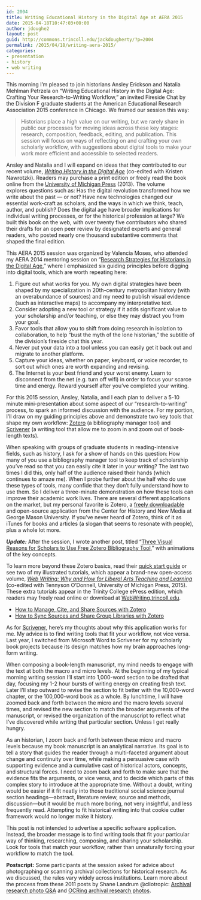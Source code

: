 ```yaml
---
id: 2004
title: Writing Educational History in the Digital Age at AERA 2015
date: 2015-04-18T10:47:03+00:00
author: jdoughe2
layout: post
guid: http://commons.trincoll.edu/jackdougherty/?p=2004
permalink: /2015/04/18/writing-aera-2015/
categories:
- presentation
- history
- web writing
---
```

This morning I&#8217;m pleased to join historians Ansley Erickson and Natalia Mehlman Petrzela on &#8220;Writing Educational History in the Digital Age: Crafting Your Research-to-Writing Workflow,&#8221; an invited Fireside Chat by the Division F graduate students at the American Educational Research Association 2015 conference in Chicago. We framed our session this way:

> Historians place a high value on our writing, but we rarely share in public our processes for moving ideas across these key stages: research, composition, feedback, editing, and publication. This session will focus on ways of reflecting on and crafting your own scholarly workflow, with suggestions about digital tools to make your work more efficient and accessible to selected readers.

Ansley and Natalia and I will expand on ideas that they contributed to our recent volume, [_Writing History in the Digital Age_](http://www.press.umich.edu/4766562/writing_history_in_the_digital_age) (co-edited with Kristen Nawrotzki). Readers may purchase a print edition or freely read the book online from the [University of Michigan Press](http://www.press.umich.edu/4766562/writing_history_in_the_digital_age) (2013). The volume explores questions such as: Has the digital revolution transformed how we write about the past — or not? Have new technologies changed our essential work-craft as scholars, and the ways in which we think, teach, author, and publish? Does the digital age have broader implications for individual writing processes, or for the historical profession at large? We built this book on the web, with over twenty five contributors who shared their drafts for an open peer review by designated experts and general readers, who posted nearly one thousand substantive comments that shaped the final edition.

This AERA 2015 session was organized by Valencia Moses, who attended my AERA 2014 mentoring session on &#8220;[Research Strategies for Historians in the Digital Age](http://commons.trincoll.edu/jackdougherty/2014/04/03/research-strategies/),&#8221; where I emphasized six guiding principles before digging into digital tools, which are worth repeating here:

  1. Figure out what works for you. My own digital strategies have been shaped by my specialization in 20th-century metropolitan history (with an overabundance of sources) and my need to publish visual evidence (such as interactive maps) to accompany my interpretative text.
  2. Consider adopting a new tool or strategy if it adds significant value to your scholarship and/or teaching, or else they may distract you from your goal.
  3. Favor tools that allow you to shift from doing research in isolation to collaboration, to help “bust the myth of the lone historian,” the subtitle of the division’s fireside chat this year.
  4. Never put your data into a tool unless you can easily get it back out and migrate to another platform.
  5. Capture your ideas, whether on paper, keyboard, or voice recorder, to sort out which ones are worth expanding and revising.
  6. The Internet is your best friend and your worst enemy. Learn to disconnect from the net (e.g. turn off wifi) in order to focus your scarce time and energy. Reward yourself after you’ve completed your writing.

For this 2015 session, Ansley, Natalia, and I each plan to deliver a 5-10 minute mini-presentation about some aspect of our &#8220;research-to-writing&#8221; process, to spark an informed discussion with the audience. For my portion, I&#8217;ll draw on my guiding principles above and demonstrate two key tools that shape my own workflow: [Zotero](http://www.zotero.org) (a bibliography manager tool) and [Scrivener](https://www.literatureandlatte.com/scrivener.php) (a writing tool that allow me to zoom in and zoom out of book-length texts).

When speaking with groups of graduate students in reading-intensive fields, such as history, I ask for a show of hands on this question: How many of you use a bibliography manager tool to keep track of scholarship you&#8217;ve read so that you can easily cite it later in your writing? The last two times I did this, only half of the audience raised their hands (which continues to amaze me). When I probe further about the half who do use these types of tools, many confide that they don&#8217;t fully understand how to use them. So I deliver a three-minute demonstration on how these tools can improve their academic work lives. There are several different applications on the market, but my personal favorite is Zotero, a [freely downloadable](https://www.zotero.org/download/) and open-source application from the Center for History and New Media at George Mason University. If you&#8217;ve never heard of Zotero, think of it as iTunes for books and articles (a slogan that seems to resonate with people), plus a whole lot more.

_**Update:**_ After the session, I wrote another post, titled &#8220;[Three Visual Reasons for Scholars to Use Free Zotero Bibliography Tool](http://commons.trincoll.edu/jackdougherty/2015/04/19/three-visual-reasons-zotero/),&#8221; with animations of the key concepts.

To learn more beyond these Zotero basics, read their [quick start guide](https://www.zotero.org/support/quick_start_guide) or see two of my illustrated tutorials, which appear a brand-new open-access volume, [_Web Writing: Why and How for Liberal Arts Teaching and Learning_](http://webwriting.trincoll.edu/) (co-edited with Tennyson O&#8217;Donnell, University of Michigan Press, 2015). These extra tutorials appear in the Trinity College ePress edition, which readers may freely read online or download at [WebWriting.trincoll.edu](http://webwriting.trincoll.edu).

  * [How to Manage, Cite, and Share Sources with Zotero](http://epress.trincoll.edu/webwriting/chapter/how-to-zotero/)
  * [How to Sync Sources and Share Group Libraries with Zotero](http://epress.trincoll.edu/webwriting/chapter/how-to-sync-sources-and-share-group-libraries-with-zotero/)

As for [Scrivener](https://www.literatureandlatte.com/scrivener.php), here&#8217;s my thoughts about why this application works for me. My advice is to find writing tools that fit your workflow, not vice versa. Last year, I switched from Microsoft Word to Scrivener for my scholarly book projects because its design matches how my brain approaches long-form writing.

When composing a book-length manuscript, my mind needs to engage with the text at both the macro and micro levels. At the beginning of my typical morning writing session I&#8217;ll start into 1,000-word section to be drafted that day, focusing my 1-2 hour bursts of writing energy on creating fresh text. Later I&#8217;ll step outward to revise the section to fit better with the 10,000-word chapter, or the 100,000-word book as a whole. By lunchtime, I will have zoomed back and forth between the micro and the macro levels several times, and revised the new section to match the broader arguments of the manuscript, or revised the organization of the manuscript to reflect what I&#8217;ve discovered while writing that particular section. Unless I get really hungry.

As an historian, I zoom back and forth between these micro and macro levels because my book manuscript is an analytical narrative. Its goal is to tell a story that guides the reader through a multi-faceted argument about change and continuity over time, while making a persuasive case with supporting evidence and a cumulative cast of historical actors, concepts, and structural forces. I need to zoom back and forth to make sure that the evidence fits the arguments, or vice versa, and to decide which parts of this complex story to introduce at the appropriate time. Without a doubt, writing would be easier if it fit neatly into those traditional social science journal section headings—abstract, literature review, source and methods, discussion—but it would be much more boring, not very insightful, and less frequently read. Attempting to fit historical writing into that cookie cutter framework would no longer make it history.

This post is not intended to advertise a specific software application. Instead, the broader message is to find writing tools that fit your particular way of thinking, researching, composing, and sharing your scholarship. Look for tools that match your workflow, rather than unnaturally forcing your workflow to match the tool.

**Postscript:** Some participants at the session asked for advice about photographing or scanning archival collections for historical research. As we discussed, the rules vary widely across institutions. Learn more about the process from these 2011 posts by Shane Landrum @cliotropic: [Archival research photo Q&A](http://cliotropic.org/blog/2011/06/archival-research-photo-qa-ipads-big-documents/) and [OCRing archival research photos](http://cliotropic.org/blog/2011/10/ocring-archival-research-photos-with-devonthink/).
